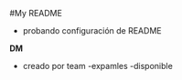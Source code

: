 #My README 

- probando configuración de README


__DM__


- creado por team 
-expamles 
-disponible 


